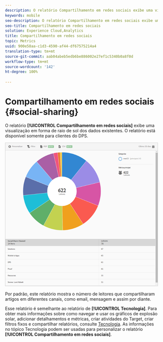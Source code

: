 ```yaml
---
description: O relatório Compartilhamento em redes sociais exibe uma visualização em forma de raio de sol dos dados existentes. O relatório está disponível somente para clientes do Digital Publishing Suites (DPS).
keywords: mobile
seo-description: O relatório Compartilhamento em redes sociais exibe uma visualização em forma de raio de sol dos dados existentes. O relatório está disponível somente para clientes do Digital Publishing Suites (DPS).
seo-title: Compartilhamento em redes sociais
solution: Experience Cloud,Analytics
title: Compartilhamento em redes sociais
topic: Metrics
uuid: 900e58aa-c1d3-4590-af44-df67575214a4
translation-type: tm+mt
source-git-commit: aab04abeb5edb6be886002e27ef1c5340b0a8f0d
workflow-type: tm+mt
source-wordcount: '142'
ht-degree: 100%

---
```



# Compartilhamento em redes sociais {#social-sharing}

O relatório **[!UICONTROL Compartilhamento em redes sociais]** exibe uma visualização em forma de raio de sol dos dados existentes. O relatório está disponível somente para clientes do DPS.

![](assets/dps_social_share.png)

Por padrão, este relatório mostra o número de leitores que compartilharam artigos em diferentes canais, como email, mensagem e assim por diante.

Esse relatório é semelhante ao relatório de **[!UICONTROL Tecnologia]**. Para obter mais informações sobre como navegar e usar os gráficos de explosão solar, adicionar detalhamentos e métricas, criar atividades do Target, criar filtros fixos e compartilhar relatórios, consulte [Tecnologia](/help/using/usage/reports-technology.md). As informações no tópico Tecnologia podem ser usadas para personalizar o relatório **[!UICONTROL Compartilhamento em redes sociais]**.
